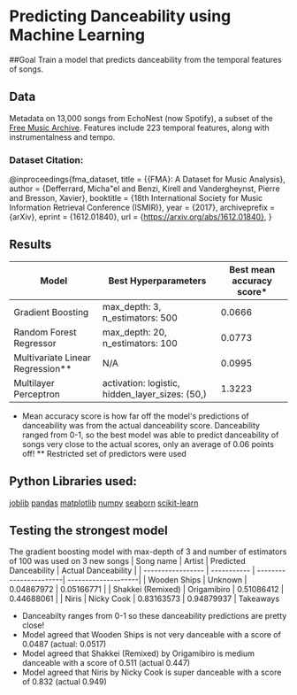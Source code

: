 # Predicting Danceability using Machine Learning

##Goal
Train a model that predicts danceability from the temporal features of songs.

## Data
Metadata on 13,000 songs from EchoNest (now Spotify), a subset of the [Free Music Archive](https://github.com/mdeff/fma). Features include 223 temporal features, along with instrumentalness and tempo.
### Dataset Citation: 
@inproceedings{fma_dataset,
  title = {{FMA}: A Dataset for Music Analysis},
  author = {Defferrard, Micha\"el and Benzi, Kirell and Vandergheynst, Pierre and Bresson, Xavier},
  booktitle = {18th International Society for Music Information Retrieval Conference (ISMIR)},
  year = {2017},
  archiveprefix = {arXiv},
  eprint = {1612.01840},
  url = {https://arxiv.org/abs/1612.01840},
}

## Results
| Model                            | Best Hyperparameters            | Best mean accuracy score* |
| -----------                      | -----------                     | -----------               |
| Gradient Boosting                | max_depth: 3, n_estimators: 500 | 0.0666                    |
| Random Forest Regressor          | max_depth: 20, n_estimators: 100| 0.0773                    |
| Multivariate Linear Regression** | N/A                             | 0.0995                    |
| Multilayer Perceptron            | activation: logistic, hidden_layer_sizes: (50,) | 1.3223    |
* Mean accuracy score is how far off the model's predictions of danceability was from the actual danceability score. Danceability ranged from 0-1, so the best model was able to predict danceability of songs very close to the actual scores, only an average of 0.06 points off!
** Restricted set of predictors were used

## Python Libraries used:
[joblib](https://joblib.readthedocs.io/en/stable/)
[pandas](https://pandas.pydata.org/)
[matplotlib](https://matplotlib.org/)
[numpy](https://numpy.org/)
[seaborn](https://seaborn.pydata.org/)
[scikit-learn](https://scikit-learn.org/stable/)

## Testing the strongest model
The gradient boosting model with max-depth of 3 and number of estimators of 100 was used on 3 new songs
| Song name         | Artist      | Predicted Danceability | Actual Danceability |
| ----------------- | ----------- | -----------------------| --------------------|
| Wooden Ships      | Unknown     | 0.04867972             | 0.05166771          |
| Shakkei (Remixed) | Origamibiro | 0.51086412             | 0.44688061          |
| Niris             | Nicky Cook  | 0.83163573             | 0.94879937          |
Takeaways
  - Danceabilty ranges from 0-1 so these danceability predictions are pretty close!
  - Model agreed that Wooden Ships is not very danceable with a score of 0.0487 (actual: 0.0517)
  - Model agreed that Shakkei (Remixed) by Origamibiro is medium danceable with a score of 0.511 (actual 0.447)
  - Model agreed that Niris by Nicky Cook is super danceable with a score of 0.832 (actual 0.949)
  
  
